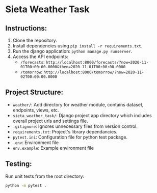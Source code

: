 # Sieta Weather Task
## Instructions:

1. Clone the repository.
2. Install dependencies using `pip install -r requirements.txt`.
3. Run the django application: `python manage.py runserver`.
4. Access the API endpoints:
   - `/forecasts`: `http://localhost:8000/forecasts/?now=2020-11-01T00:00:00.0000&then=2020-11-01T00:00:00.0000`
   - `/tomorrow`: `http://localhost:8000/tomorrow/?now=2020-11-02T00:00:00.0000`

## Project Structure:

- `weather/`: Add directory for weather module, contains dataset, endpoints, views, etc.
- `sieta_weather_task/`: Django project app directory which includes overall project urls and settings file.
- `.gitignore`: Ignores unnecessary files from version control.
- `requirements.txt`: Project's library dependancies.
- `pytest.ini`: Configuration file for python test package.
- `.env`: Environment file
- `env.example`: Example environment file

## Testing:

Run unit tests from the root directory:

```bash
python -m pytest .
```